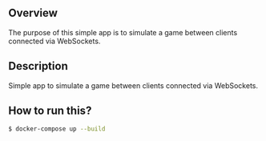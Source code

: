 ## Overview 
The purpose of this simple app is to simulate a game between clients connected via WebSockets.

## Description
Simple app to simulate a game between clients connected via WebSockets.

## How to run this?

```bash
$ docker-compose up --build
```


